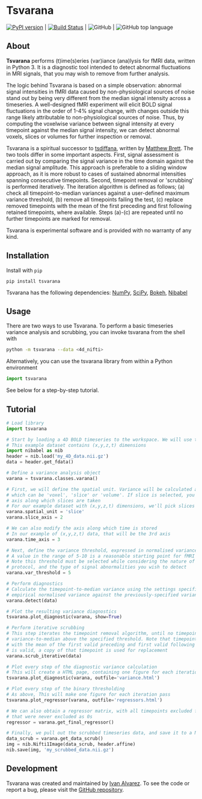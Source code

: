 # Tsvarana

[![PyPI version](https://badge.fury.io/py/tsvarana.svg)](https://badge.fury.io/py/tsvarana) | [![Build Status](https://travis-ci.com/IvanAlvarez/Tsvarana.svg?branch=master)](https://travis-ci.com/IvanAlvarez/Tsvarana) | ![GitHub](https://img.shields.io/github/license/IvanAlvarez/Tsvarana) | ![GitHub top language](https://img.shields.io/github/languages/top/IvanAlvarez/Tsvarana)

## About

**Tsvarana** performs (t)ime(s)eries (var)iance (ana)lysis for fMRI data, written in Python 3. It is a diagnostic tool intended to detect abnormal fluctuations in MRI signals, that you may wish to remove from further analysis.

The logic behind Tsvarana is based on a simple observation: abnormal signal intensities in fMRI data caused by non-physiological sources of noise stand out by being very different from the median signal intensity across a timeseries. A well-designed fMRI experiment will elicit BOLD signal fluctuations in the order of 1-4% signal change, with changes outside this range likely attributable to non-physiological sources of noise. Thus, by computing the voxelwise variance between signal intensity at every timepoint against the median signal intensity, we can detect abnormal voxels, slices or volumes for further inspection or removal.

Tsvarana is a spiritual successor to [tsdiffana](http://imaging.mrc-cbu.cam.ac.uk/imaging/DataDiagnostics), written by [Matthew Brett](https://github.com/matthew-brett). The two tools differ in some important aspects. First, signal assessment is carried out by comparing the signal variance in the time domain against the median signal amplitude. This approach is preferable to a sliding window approach, as it is more robust to cases of sustained abnormal intensities spanning consecutive timepoints. Second, timepoint removal or 'scrubbing' is performed iteratively. The iteration algorithm is defined as follows; (a) check all timepoint-to-median variances against a user-defined maximum variance threshold, (b) remove all timepoints failing the test, (c) replace removed timepoints with the mean of the first preceding and first following retained timepoints, where available. Steps (a)-(c) are repeated until no further timepoints are marked for removal.

Tsvarana is experimental software and is provided with no warranty of any kind.

## Installation

Install with `pip`

```
pip install tsvarana
```

Tsvarana has the following dependencies: [NumPy](https://numpy.org/), [SciPy](https://www.scipy.org/), [Bokeh](https://docs.bokeh.org/en/latest/index.html), [Nibabel](https://nipy.org/nibabel/)

## Usage

There are two ways to use Tsvarana. To perform a basic timeseries variance analysis and scrubbing, you can invoke tsvarana from the shell with

```bash
python -m tsvarana --data <4d_nifti>
```

Alternatively, you can use the tsvarana library from within a Python environment

```python
import tsvarana
```

See below for a step-by-step tutorial.

## Tutorial

```python
# Load library
import tsvarana

# Start by loading a 4D BOLD timeseries to the workspace. We will use the nibabel library for this
# This example dataset contains (x,y,z,t) dimensions
import nibabel as nib
header = nib.load('my_4D_data.nii.gz')
data = header.get_fdata()

# Define a variance analysis object
varana = tsvarana.classes.varana()

# First, we will define the spatial unit. Variance will be calculated at the specified spatial level,
# which can be 'voxel', 'slice' or 'volume'. If slice is selected, you must specify the dimension
# axis along which slices are taken
# For our example dataset with (x,y,z,t) dimensions, we'll pick slices along the z dimension
varana.spatial_unit = 'slice'
varana.slice_axis = 2

# We can also modify the axis along which time is stored
# In our example of (x,y,z,t) data, that will be the 3rd axis
varana.time_axis = 3

# Next, define the variance threshold, expressed in normalised variance units
# A value in the range of 5-10 is a reasonable starting point for fMRI data
# Note this threshold must be selected while considering the nature of your data acquisition
# protocol, and the type of signal abnormalities you wish to detect
varana.var_threshold = 5

# Perform diagnostics
# Calculate the timepoint-to-median variance using the settings specified above, and compare the
# empirical normalised variance against the previously-specified variance threshold
varana.detect(data)

# Plot the resulting variance diagnostics
tsvarana.plot_diagnostic(varana, show=True)

# Perform iterative scrubbing
# This step iterates the timepoint removal algorithm, until no timepoints display normalised
# variance-to-median above the specified threshold. Note that timepoints removed are replaced
# with the mean of the first valid preceding and first valid following timepoint. If only one
# is valid, a copy of that timepoint is used for replacement
varana.scrub_iterative(data)

# Plot every step of the diagnostic variance calculation
# This will create a HTML page, containing one figure for each iteration pass
tsvarana.plot_diagnostic(varana, outfile='variance.html')

# Plot every step of the binary thresholding
# As above, This will make one figure for each iteration pass
tsvarana.plot_regressor(varana, outfile='regressors.html')

# We can also obtain a regressor matrix, with all timepoints excluded flagged as 1s and timepoints
# that were never excluded as 0s
regressor = varana.get_final_regressor()

# Finally, we pull out the scrubbed timeseries data, and save it to a NIFTI file
data_scrub = varana.get_data_scrub()
img = nib.Nifti1Image(data_scrub, header.affine)
nib.save(img, 'my_scrubbed_data.nii.gz')
```

## Development

Tsvarana was created and maintained by [Ivan Alvarez](https://www.ivanalvarez.me/). To see the code or report a bug, please visit the [GitHub repository](https://github.com/IvanAlvarez/tsvarana).
